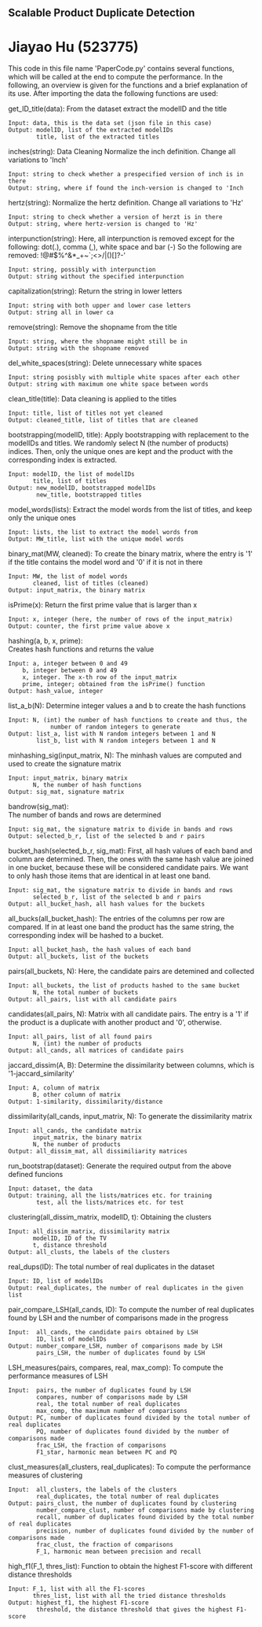 ## Scalable Product Duplicate Detection
# Jiayao Hu (523775)

This code in this file name 'PaperCode.py' contains several functions, which will be called at the end to 
compute the performance. In the following, an overview is given for the functions and a brief explanation of its use.
After importing the data the following functions are used:

get_ID_title(data):
    From the dataset extract the modelID and the title
    
    Input: data, this is the data set (json file in this case)
    Output: modelID, list of the extracted modelIDs
            title, list of the extracted titles

inches(string):
    Data Cleaning
    Normalize the inch definition. Change all variations to 'Inch'

    Input: string to check whether a prespecified version of inch is in there
    Output: string, where if found the inch-version is changed to 'Inch
    
hertz(string):
    Normalize the hertz definition. Change all variations to 'Hz'

    Input: string to check whether a version of herzt is in there
    Output: string, where hertz-version is changed to 'Hz'
    
interpunction(string): 
    Here, all interpunction is removed except for the following: 
    dot(.), comma (,), white space and bar (-)
    So the following are removed: !@#$%^&*_+~`;<>/|()[]?-'

    Input: string, possibly with interpunction
    Output: string without the specified interpunction
    
capitalization(string):
    Return the string in lower letters

    Input: string with both upper and lower case letters
    Output: string all in lower ca    
    
remove(string):
    Remove the shopname from the title

    Input: string, where the shopname might still be in
    Output: string with the shopname removed    
    
del_white_spaces(string):
    Delete unnecessary white spaces

    Input: string posisbly with multiple white spaces after each other
    Output: string with maximum one white space between words    
    
clean_title(title):
    Data cleaning is applied to the titles
    
    Input: title, list of titles not yet cleaned
    Output: cleaned_title, list of titles that are cleaned    
    
bootstrapping(modelID, title):
    Apply bootstrapping with replacement to the modelIDs and titles. We 
    randomly select N (the number of products) indices. Then, only the unique
    ones are kept and the product with the corresponding index is extracted.
    
    Input: modelID, the list of modelIDs
           title, list of titles
    Output: new_modelID, bootstrapped modelIDs
            new_title, bootstrapped titles   
    
model_words(lists):
    Extract the model words from the list of titles, and keep only the unique ones
    
    Input: lists, the list to extract the model words from
    Output: MW_title, list with the unique model words  
    
binary_mat(MW, cleaned):
    To create the binary matrix, where the entry is '1' if the title contains the 
    model word and '0' if it is not in there
    
    Input: MW, the list of model words
           cleaned, list of titles (cleaned)
    Output: input_matrix, the binary matrix    
    
isPrime(x):
    Return the first prime value that is larger than x

    Input: x, integer (here, the number of rows of the input_matrix)
    Output: counter, the first prime value above x    
    
hashing(a, b, x, prime):  
    Creates hash functions and returns the value 

    Input: a, integer between 0 and 49
        b, integer between 0 and 49
        x, integer. The x-th row of the input_matrix 
        prime, integer; obtained from the isPrime() function
    Output: hash_value, integer    
    
list_a_b(N):
    Determine integer values a and b to create the hash functions
    
    Input: N, (int) the number of hash functions to create and thus, the 
                number of random integers to generate 
    Output: list_a, list with N random integers between 1 and N
            list_b, list with N random integers between 1 and N    
    
minhashing_sig(input_matrix, N): 
    The minhash values are computed  and used to create the signature matrix
    
    Input: input_matrix, binary matrix 
           N, the number of hash functions
    Output: sig_mat, signature matrix    
    
bandrow(sig_mat):  
    The number of bands and rows are determined
    
    Input: sig_mat, the signature matrix to divide in bands and rows
    Output: selected_b_r, list of the selected b and r pairs    
    
bucket_hash(selected_b_r, sig_mat):
    First, all hash values of each band and column are determined. Then, 
    the ones with the same hash value are joined in one bucket, because these 
    will be considered candidate pairs. We want to only hash those items that 
    are identical in at least one band.    
    
    Input: sig_mat, the signature matrix to divide in bands and rows
           selected_b_r, list of the selected b and r pairs
    Output: all_bucket_hash, all hash values for the buckets
    
all_bucks(all_bucket_hash):
    The entries of the columns per row are compared. If in at least one band 
    the product has the same string, the corresponding index will be hashed to 
    a bucket. 
    
    Input: all_bucket_hash, the hash values of each band
    Output: all_buckets, list of the buckets    
    
pairs(all_buckets, N):
    Here, the candidate pairs are detemined and collected
    
    Input: all_buckets, the list of products hashed to the same bucket
           N, the total number of buckets
    Output: all_pairs, list with all candidate pairs
    
candidates(all_pairs, N):
    Matrix with all candidate pairs. The entry is a '1' if the product is a
    duplicate with another product and '0', otherwise.
    
    Input: all_pairs, list of all found pairs
           N, (int) the number of products 
    Output: all_cands, all matrices of candidate pairs    
    
jaccard_dissim(A, B):
    Determine the dissimilarity between columns, which is '1-jaccard_similarity'
    
    Input: A, column of matrix
           B, other column of matrix
    Output: 1-similarity, dissimilarity/distance  
    
dissimilarity(all_cands, input_matrix, N):
    To generate the dissimilarity matrix
    
    Input: all_cands, the candidate matrix
           input_matrix, the binary matrix
           N, the number of products 
    Output: all_dissim_mat, all dissimiliarity matrices  
    
run_bootstrap(dataset):
    Generate the required output from the above defined funcions
    
    Input: dataset, the data
    Output: training, all the lists/matrices etc. for training
            test, all the lists/matrices etc. for test
    
clustering(all_dissim_matrix, modelID, t):
    Obtaining the clusters

    Input: all_dissim_matrix, dissimilarity matrix
           modelID, ID of the TV
           t, distance threshold
    Output: all_clusts, the labels of the clusters
    
real_dups(ID):
    The total number of real duplicates in the dataset

    Input: ID, list of modelIDs
    Output: real_duplicates, the number of real duplicates in the given list
    
pair_compare_LSH(all_cands, ID):
    To compute the number of real duplicates found by LSH and the number of comparisons made in the progress

    Input:  all_cands, the candidate pairs obtained by LSH 
            ID, list of modelIDs
    Output: number_compare_LSH, number of comparisons made by LSH 
            pairs_LSH, the number of duplicates found by LSH 
    
LSH_measures(pairs, compares, real, max_comp):
    To compute the performance measures of LSH

    Input:  pairs, the number of duplicates found by LSH 
            compares, number of comparisons made by LSH 
            real, the total number of real duplicates 
            max_comp, the maximum number of comparisons
    Output: PC, number of duplicates found divided by the total number of real duplicates 
            PQ, number of duplicates found divided by the number of comparisons made 
            frac_LSH, the fraction of comparisons
            F1_star, harmonic mean between PC and PQ

clust_measures(all_clusters, real_duplicates):
    To compute the performance measures of clustering

    Input:  all_clusters, the labels of the clusters
            real_duplicates, the total number of real duplicates
    Output: pairs_clust, the number of duplicates found by clustering 
            number_compare_clust, number of comparisons made by clustering
            recall, number of duplicates found divided by the total number of real duplicates 
            precision, number of duplicates found divided by the number of comparisons made 
            frac_clust, the fraction of comparisons 
            F_1, harmonic mean between precision and recall
    
high_f1(F_1, thres_list):
    Function to obtain the highest F1-score with different distance thresholds
    
    Input: F_1, list with all the F1-scores 
           thres_list, list with all the tried distance thresholds
    Output: highest_f1, the highest F1-score
            threshold, the distance threshold that gives the highest F1-score
    
    
